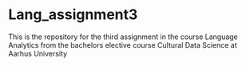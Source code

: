 # Lang_assignment3
This is the repository for the third assignment in the course Language Analytics from the bachelors elective course Cultural Data Science at Aarhus University
